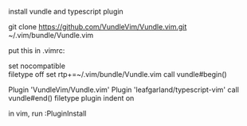 install vundle and typescript plugin

git clone https://github.com/VundleVim/Vundle.vim.git ~/.vim/bundle/Vundle.vim

put this in .vimrc:

set nocompatible  
filetype off 
set rtp+=~/.vim/bundle/Vundle.vim
call vundle#begin()

Plugin 'VundleVim/Vundle.vim'
Plugin 'leafgarland/typescript-vim'
call vundle#end()
filetype plugin indent on

in vim, run :PluginInstall
